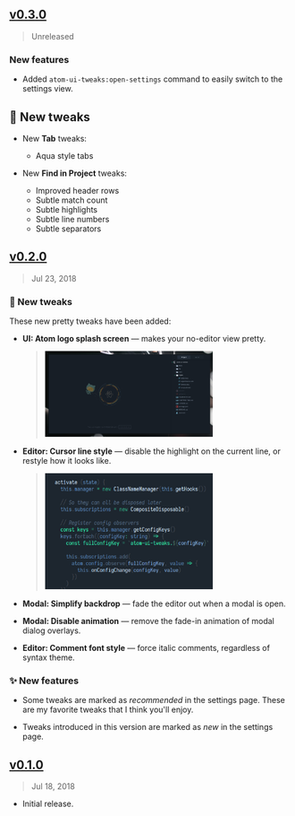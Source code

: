 ## [v0.3.0]

> Unreleased

### New features

- Added `atom-ui-tweaks:open-settings` command to easily switch to the settings view.

## :nail_care: New tweaks

- New **Tab** tweaks:
  - Aqua style tabs

- New **Find in Project** tweaks:
  - Improved header rows
  - Subtle match count
  - Subtle highlights
  - Subtle line numbers
  - Subtle separators

[v0.3.0]: https://github.com/rstacruz/atom-ui-tweaks/compare/v0.2.0...v0.3.0

## [v0.2.0]

> Jul 23, 2018

### :nail_care: New tweaks

These new pretty tweaks have been added:

- **UI: Atom logo splash screen** &mdash; makes your no-editor view pretty.

  > <img src='docs/splash-screen.png' width='300'>

- **Editor: Cursor line style** &mdash; disable the highlight on the current line, or restyle how it looks like.

  > <img src='docs/cursor-line-brighten.gif' width='300'>

- **Modal: Simplify backdrop** &mdash; fade the editor out when a modal is open.

- **Modal: Disable animation** &mdash; remove the fade-in animation of modal dialog overlays.

- **Editor: Comment font style** &mdash; force italic comments, regardless of syntax theme.

### :sparkles: New features

- Some tweaks are marked as _recommended_ in the settings page. These are my favorite tweaks that I think you'll enjoy.

- Tweaks introduced in this version are marked as _new_ in the settings page.

[v0.2.0]: https://github.com/rstacruz/atom-ui-tweaks/compare/v0.1.0...v0.2.0

## [v0.1.0]

> Jul 18, 2018

- Initial release.

[v0.1.0]: https://github.com/rstacruz/atom-ui-tweaks/tree/v0.1.0
